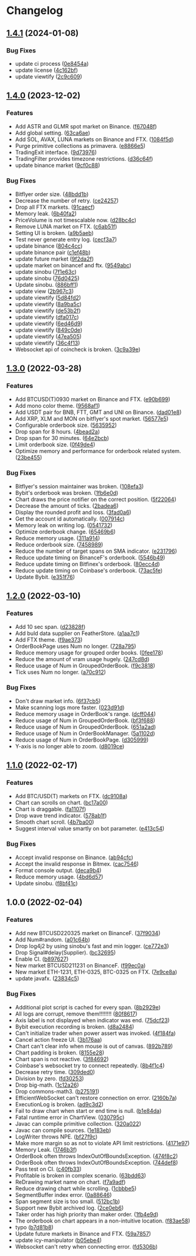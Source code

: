 # Changelog

## [1.4.1](https://github.com/teletha/cointoss/compare/v1.4.0...v1.4.1) (2024-01-08)


### Bug Fixes

* update ci process ([0e8454a](https://github.com/teletha/cointoss/commit/0e8454ae3f173976adf4a71b7a7fb991a2e9d9d0))
* update license ([4c162bf](https://github.com/teletha/cointoss/commit/4c162bf8a20cedb9310c241a67826131cf2fb8ff))
* update viewtify ([2c9c609](https://github.com/teletha/cointoss/commit/2c9c6093d2561adf95fc914dff36db03478bdd1a))

## [1.4.0](https://github.com/teletha/cointoss/compare/v1.3.0...v1.4.0) (2023-12-02)


### Features

* Add ASTR and GLMR spot market on Binance. ([f67048f](https://github.com/teletha/cointoss/commit/f67048f0e860bbbf292017181af0559e64d51b03))
* Add global setting. ([63ca6ae](https://github.com/teletha/cointoss/commit/63ca6ae6178a8934c52390fbbc09a32a04f7f020))
* Add SOL, AVAX, LUNA markets on Binance and FTX. ([1084f5d](https://github.com/teletha/cointoss/commit/1084f5daa9c8146f31f2d5aca25d146f96f2aa5c))
* Purge primitive collections as primavera. ([e8866e5](https://github.com/teletha/cointoss/commit/e8866e54a8eb550bff2b5ecad11decd85e5eb4de))
* TradingExit interface. ([9d73976](https://github.com/teletha/cointoss/commit/9d73976a0b2aeecc9c16f2e2d6a92d7f5bb7eb36))
* TradingFilter provides timezone restrictions. ([d36c64f](https://github.com/teletha/cointoss/commit/d36c64f8b064ae6c6f108b4d4f2e471105739e52))
* update binance market ([9cf0c88](https://github.com/teletha/cointoss/commit/9cf0c88a1d27262558f06a4323e7b19ff5561bb5))


### Bug Fixes

* Bitflyer order size. ([48bdd1b](https://github.com/teletha/cointoss/commit/48bdd1b6df39f8f5611ea055554e71e596f1ac0f))
* Decrease the number of retry. ([ce24257](https://github.com/teletha/cointoss/commit/ce242571f2e91491f2105299d15ec378eba2874c))
* Drop all FTX markets. ([91caecf](https://github.com/teletha/cointoss/commit/91caecf69f27d9e8c00a71ad1c3991832228dc42))
* Memory leak. ([6b40fa2](https://github.com/teletha/cointoss/commit/6b40fa23d43fc792acb68dbf2c6b8cb7ff09a2cd))
* PriceVolume is not timescalable now. ([d28bc4c](https://github.com/teletha/cointoss/commit/d28bc4c401c7210157a37eabb321cf7776cf1b29))
* Remove LUNA market on FTX. ([c6ab51f](https://github.com/teletha/cointoss/commit/c6ab51fc6ce453aabf1156a8b9897972810982ed))
* Setting UI is broken. ([a9b5aeb](https://github.com/teletha/cointoss/commit/a9b5aeb4c27863f37d996da3e853089ca8f1283a))
* Test never generate entry log. ([cecf3a7](https://github.com/teletha/cointoss/commit/cecf3a79ca6d2e8c1195565b49600f8c0c96515f))
* update binance ([804c4cc](https://github.com/teletha/cointoss/commit/804c4cc2404f78a003c290f6f9814d68f6f74ac2))
* update binance pair ([c1ef48b](https://github.com/teletha/cointoss/commit/c1ef48ba1bb350eaaefd26270b19037f4425c748))
* update future market ([9f2da2f](https://github.com/teletha/cointoss/commit/9f2da2f150f21935431f06df7cf3d962ac087fe7))
* update market on binancef and ftx. ([9549abc](https://github.com/teletha/cointoss/commit/9549abcd5ad281c546e80b09af1ee02ca289c350))
* update sinobu ([7f1e63c](https://github.com/teletha/cointoss/commit/7f1e63cd7d4d20597c9de9528711ac7c588354c5))
* update sinobu ([76d0425](https://github.com/teletha/cointoss/commit/76d04254d26d5f8ef217c3ea9ac7250ccd80b7a7))
* Update sinobu. ([886bff1](https://github.com/teletha/cointoss/commit/886bff19af69c1419f107768ef00bbcf260b066f))
* update view ([2b967c3](https://github.com/teletha/cointoss/commit/2b967c31abc35bb2e0318cc374e8baadde6f111f))
* update viewtify ([5d84fd2](https://github.com/teletha/cointoss/commit/5d84fd23660344083a8bc24e3904e70fa1a902fb))
* update viewtify ([8a9ba5c](https://github.com/teletha/cointoss/commit/8a9ba5c3eb0d7ceaae015dbaf44b88228de167be))
* update viewtify ([de53b2f](https://github.com/teletha/cointoss/commit/de53b2fcd173aee823bcecc5cba341fcf61b7d6e))
* update viewtify ([dfa017c](https://github.com/teletha/cointoss/commit/dfa017c40f427234f8b52bf5ca7b3f0b35c0ab85))
* update viewtify ([6ed46d9](https://github.com/teletha/cointoss/commit/6ed46d9be79c05d951677fe74d13aba575b7eecb))
* update viewtify ([849c0de](https://github.com/teletha/cointoss/commit/849c0de74c80539b6ed78d245a66c10077c9e20e))
* update viewtify ([47ea505](https://github.com/teletha/cointoss/commit/47ea50569ede23aebd2328a69092feba87e59de4))
* update viewtify ([36c4f13](https://github.com/teletha/cointoss/commit/36c4f136b6122d2c76a6f9d85d30114e0526d1a6))
* Websocket api of coincheck is broken. ([3c9a39e](https://github.com/teletha/cointoss/commit/3c9a39e4e64b8535d45d66da5923e582ed08f5f7))

## [1.3.0](https://www.github.com/teletha/cointoss/compare/v1.2.0...v1.3.0) (2022-03-28)


### Features

* Add BTCUSD(T)0930 market on Binance and FTX. ([e90b699](https://www.github.com/teletha/cointoss/commit/e90b699ef605fff2b4e28203c01abc91a8cc31a8))
* Add mono color theme. ([9568af1](https://www.github.com/teletha/cointoss/commit/9568af1cca181e0c7eed21389fdcd1c17bfb1dde))
* Add USDT pair for BNB, FTT, GMT and UNI on Binance. ([dad01e8](https://www.github.com/teletha/cointoss/commit/dad01e8d66936cf8cc4fa436bb57bf8bb1fd0626))
* Add XRP, XLM and MON on bitflyer's spot market. ([56577e5](https://www.github.com/teletha/cointoss/commit/56577e536e62fd24d24d9cffeb5cf152daf8f797))
* Configurable orderbook size. ([5635952](https://www.github.com/teletha/cointoss/commit/563595210eca927f11ed97cde0885e8484dd1a34))
* Drop span for  8 hours. ([4bead2a](https://www.github.com/teletha/cointoss/commit/4bead2af637bb965505959d0f733a90e865fb7c0))
* Drop span for 30 minutes. ([64e2bcb](https://www.github.com/teletha/cointoss/commit/64e2bcb1fa19f550f28a02429d56b0fe8e3773fc))
* Limit orderbook size. ([0f49de4](https://www.github.com/teletha/cointoss/commit/0f49de44c1dbe83601f6984044de7a69b01cdf67))
* Optimize memory and performance for orderbook related system. ([23be455](https://www.github.com/teletha/cointoss/commit/23be4550b22102b4e5f6d0aee84381db8cb4e53a))


### Bug Fixes

* Bitflyer's session maintainer was broken. ([108efa3](https://www.github.com/teletha/cointoss/commit/108efa3a92e5242fc7545b46337f781540bbd84e))
* Bybit's orderbook was broken. ([1fb6e0d](https://www.github.com/teletha/cointoss/commit/1fb6e0d140e6c18c766a850400b993dccd3177d6))
* Chart draws the price notifier on the correct position. ([5f22064](https://www.github.com/teletha/cointoss/commit/5f22064fe8aa9f4d3989f3a3b5660e6ebb9b689e))
* Decrease the amount of ticks. ([2badea6](https://www.github.com/teletha/cointoss/commit/2badea69a5a2bc4c9ee93f2ae7554e0e31d49777))
* Display the rounded profit and loss. ([3fad0a6](https://www.github.com/teletha/cointoss/commit/3fad0a6c1adab220788d9e02eef6e99c5c73e97b))
* Get the account id automatically. ([007914c](https://www.github.com/teletha/cointoss/commit/007914c1bdb41a05aaf549f37bab81db0d024607))
* Memory leak on writing log. ([0541732](https://www.github.com/teletha/cointoss/commit/05417328dfa8a435d38c17b896902a996bb802fb))
* Optimize orderbook change. ([65469b6](https://www.github.com/teletha/cointoss/commit/65469b6a7584ea844164a2d44a50ddefad0b2cea))
* Reduce memory usage. ([311a914](https://www.github.com/teletha/cointoss/commit/311a91456c0cafcdd11909265317e8f2bcefb149))
* Reduce orderbook size. ([7458989](https://www.github.com/teletha/cointoss/commit/7458989608668532e264cb2423f241825ef31dfa))
* Reduce the number of target spans on SMA indicator. ([e231796](https://www.github.com/teletha/cointoss/commit/e2317968d49bca4bd0d0cc69e1e8ed6634fd0fa9))
* Reduce update timing on BinanceF's orderbook. ([5546b49](https://www.github.com/teletha/cointoss/commit/5546b49f2f65ac2c4f769ad3e4f9ad8d98512b40))
* Reduce update timing on Bitfinex's orderbook. ([80ecc4d](https://www.github.com/teletha/cointoss/commit/80ecc4dcf500a652e01fca46154462e3c0ce131f))
* Reduce update timing on Coinbase's orderbook. ([73ac5fe](https://www.github.com/teletha/cointoss/commit/73ac5fec8663f2578d8a7c0513fabd47a3eeba02))
* Update Bybit. ([e351f76](https://www.github.com/teletha/cointoss/commit/e351f76977c1dd943bf9d54d67606894b1dc2295))

## [1.2.0](https://www.github.com/teletha/cointoss/compare/v1.1.0...v1.2.0) (2022-03-10)


### Features

* Add 10 sec span. ([d23828f](https://www.github.com/teletha/cointoss/commit/d23828f9a1806b841bbe265bd28e8c494274283b))
* Add buld data supplier on FeatherStore. ([a1aa7c1](https://www.github.com/teletha/cointoss/commit/a1aa7c122461c2554616bbd6cb57008ef3992ad6))
* Add FTX theme. ([f9ae373](https://www.github.com/teletha/cointoss/commit/f9ae3736b2b5a5491c8473f5798636138c720750))
* OrderBookPage uses Num no longer. ([728a795](https://www.github.com/teletha/cointoss/commit/728a79507b53cdd75dadf9d395cb8c3b735cc076))
* Reduce memory usage for grouped order books. ([0fee178](https://www.github.com/teletha/cointoss/commit/0fee178f83ff29fbf20211886f4f08ee3422eeeb))
* Reduce the amount of vram usage hugely. ([247cd8d](https://www.github.com/teletha/cointoss/commit/247cd8d04786b5ddd0a3c82d8b212b298173e9fe))
* Reduce usage of Num in GroupedOrderBook. ([f9c3818](https://www.github.com/teletha/cointoss/commit/f9c3818eca020d2dce9dc35a8e1e69b717145eee))
* Tick uses Num no longer. ([a70c912](https://www.github.com/teletha/cointoss/commit/a70c912e1d6adc0a5b973a35b87f2a925a03ba50))


### Bug Fixes

* Don't draw market info. ([6f37cb5](https://www.github.com/teletha/cointoss/commit/6f37cb51e782b6a2c430f8042625898e4d0f9dd7))
* Make scanning logs more faster. ([023d91d](https://www.github.com/teletha/cointoss/commit/023d91deaa9350dbd8ebcd98802263e21664f4a4))
* Reduce memory usage in OrderBook's range. ([dcff044](https://www.github.com/teletha/cointoss/commit/dcff0447f5cd395c2542e290c4055099ca09d45f))
* Reduce usage of Num in GroupedOrderBook. ([bf3f688](https://www.github.com/teletha/cointoss/commit/bf3f688d9db93a15e3e7fa4515d4a9c2086d9cc4))
* Reduce usage of Num in GroupedOrderBook. ([651a2ad](https://www.github.com/teletha/cointoss/commit/651a2ad02eef787a59fce60c2cc3330a9e10e07d))
* Reduce usage of Num in OrderBookManager. ([5a1102d](https://www.github.com/teletha/cointoss/commit/5a1102d6fccc45094c9b4a6728d49d5e2c4ecb6f))
* Reduce usage of Num in OrderBookPage. ([d305999](https://www.github.com/teletha/cointoss/commit/d305999a99d3228f73e127062e425c69525841c4))
* Y-axis is no longer able to zoom. ([d8019ce](https://www.github.com/teletha/cointoss/commit/d8019cee9d4408131922ce879394fcdcecb30afd))

## [1.1.0](https://www.github.com/teletha/cointoss/compare/v1.0.0...v1.1.0) (2022-02-17)


### Features

* Add BTC/USD(T) markets on FTX. ([dc9108a](https://www.github.com/teletha/cointoss/commit/dc9108a784b1c9230bdb2e5256b50fd211f873f7))
* Chart can scrolls on chart. ([bc17a00](https://www.github.com/teletha/cointoss/commit/bc17a00fc1c92ce4fdf05ac76c4c9a5f02ef790b))
* Chart is draggable. ([fa1107f](https://www.github.com/teletha/cointoss/commit/fa1107f8cda99e0f2a3087bb2b5519062f9ea157))
* Drop wave trend indicator. ([578ab1f](https://www.github.com/teletha/cointoss/commit/578ab1fc01f09106bb4b5a809eb919e2eaf7eeb9))
* Smooth chart scroll. ([4b7ba00](https://www.github.com/teletha/cointoss/commit/4b7ba003ef2dfd994f746dfd2ea397b9e2a359ae))
* Suggest interval value smartly on bot parameter. ([e413c54](https://www.github.com/teletha/cointoss/commit/e413c54dc6bb03bde05d9cbaca1ff4526df58661))


### Bug Fixes

* Accept invalid response on Binance. ([ab94cfc](https://www.github.com/teletha/cointoss/commit/ab94cfc3171ad18e39cc41af6c4186e9631ee73e))
* Accept the invalid response in Bitmex. ([cac7546](https://www.github.com/teletha/cointoss/commit/cac7546c9a48de1fba4de3656fbdf8490206a37c))
* Format console output. ([deca9b4](https://www.github.com/teletha/cointoss/commit/deca9b465214f52d1cc998ae7784a1b327c7e8f7))
* Reduce memory usage. ([4bd6d57](https://www.github.com/teletha/cointoss/commit/4bd6d57689436f8e5980a53624eb67c6c5c683f4))
* Update sinobu. ([f8bf41c](https://www.github.com/teletha/cointoss/commit/f8bf41ca4079852d9b331e3eae45bb33c60ad98b))

## 1.0.0 (2022-02-04)


### Features

* Add new BTCUSD220325 market on BinanceF. ([37f9034](https://www.github.com/teletha/cointoss/commit/37f90340e0a0843edb3cc23ad04220e2c273ef9d))
* Add Num#random. ([a01c64b](https://www.github.com/teletha/cointoss/commit/a01c64bc0b2369299c8172fee359912c61a6b622))
* Drop log4j2 by using sinobu's fast and min logger. ([ce772e3](https://www.github.com/teletha/cointoss/commit/ce772e3ffba678602d3fcd6de633fe8c9a8bc5b5))
* Drop Signal#delay(Supplier<Duration>). ([bc32695](https://www.github.com/teletha/cointoss/commit/bc326951d390ae81cc13d60be6944cc47832cdee))
* Enable CI. ([b897627](https://www.github.com/teletha/cointoss/commit/b897627b6dfe14f8ab44a2f2a39866756d697246))
* New market BTCUSD211231 on BinanceF. ([f99ec0a](https://www.github.com/teletha/cointoss/commit/f99ec0a5ea039edb0306c0cea88e1ac12d351467))
* New market ETH-1231, ETH-0325, BTC-0325 on FTX. ([7e9ce8a](https://www.github.com/teletha/cointoss/commit/7e9ce8a8dc6ef8ab24fde651b73adc935abe9d88))
* update javafx. ([23834c5](https://www.github.com/teletha/cointoss/commit/23834c5811857ae4b2eba0dcd931e75d537fd079))


### Bug Fixes

* Additional plot script is cached for every span. ([8b2929e](https://www.github.com/teletha/cointoss/commit/8b2929ee79ee580ab39c4693327b131b74598a07))
* All logs are corrupt, remove them!!!!!!!! ([80f8617](https://www.github.com/teletha/cointoss/commit/80f8617ee6c863547b121f1bd169eb3ca03be5e8))
* Axis label is not displayed when indicator was end. ([75dcf23](https://www.github.com/teletha/cointoss/commit/75dcf236772109bb8ca32ec2fb508d6b8dc84c0f))
* Bybit execution recording is broken. ([d8a2484](https://www.github.com/teletha/cointoss/commit/d8a2484e8d01d05ed93bcd81a3f72182ebfb0eb8))
* Can't initialize trader when power assert was invoked. ([4f184fa](https://www.github.com/teletha/cointoss/commit/4f184fa1192b7d31cb2217e166cec96998afcbf4))
* Cancel action freeze UI. ([3b176aa](https://www.github.com/teletha/cointoss/commit/3b176aa5b831106e19a5f59df03b038a31b1ad79))
* Chart can't clear info when mouse is out of canvas. ([892b789](https://www.github.com/teletha/cointoss/commit/892b789cf3b948906907cf451e86d06f945bd47f))
* Chart padding is broken. ([8155e28](https://www.github.com/teletha/cointoss/commit/8155e2870f46b9dd86ccb8133b301764fab3c6ee))
* Chart span is not reactive. ([3f84692](https://www.github.com/teletha/cointoss/commit/3f8469242db3d35c799192767fb97c2b824f9f6a))
* Coinbase's websocket try to connect repeatedly. ([8b4f1c4](https://www.github.com/teletha/cointoss/commit/8b4f1c4f944a2abd96a78778f65a028ab3b622fb))
* Decrease retry time. ([309ded0](https://www.github.com/teletha/cointoss/commit/309ded094a3eeda96492274d842b6f2dc521cb87))
* Division by zero. ([fd30253](https://www.github.com/teletha/cointoss/commit/fd302534977c5917fb3227d0a6a5412dac2a509c))
* Drop big-math. ([1c12a26](https://www.github.com/teletha/cointoss/commit/1c12a2610a98b9bf3cb699ec3a3a35c7645677fa))
* Drop commons-math3. ([b275191](https://www.github.com/teletha/cointoss/commit/b275191f44d112788c63e1a367846697347a9d99))
* EfficientWebSocket can't restore connection on error. ([2160b7a](https://www.github.com/teletha/cointoss/commit/2160b7a8459fef0f58e923c516bb917e768ece09))
* ExecutionLog is broken. ([ad9c3d2](https://www.github.com/teletha/cointoss/commit/ad9c3d2b58c78f788de9b9da7c82bdf1e8572ea7))
* Fail to draw chart when start or end time is null. ([b1e84da](https://www.github.com/teletha/cointoss/commit/b1e84da93762b48f5ed28b02284240117ae124f0))
* Fatal runtime error in ChartView. ([030795c](https://www.github.com/teletha/cointoss/commit/030795c42523c64b3cf082420f94c626c30a0d39))
* Javac can compile primitive collection. ([320a022](https://www.github.com/teletha/cointoss/commit/320a022e23417d5b4207fb05a13ef583acbafe07))
* Javac can compile sources. ([1e183eb](https://www.github.com/teletha/cointoss/commit/1e183eb4b56baf93248eb8ac6d91609a8eda2c77))
* LogWriter throws NPE. ([bf27f9c](https://www.github.com/teletha/cointoss/commit/bf27f9ca2244eb2677c89243b3903ab0465cfcf0))
* Make more margin so as not to violate API limit restrictions. ([4171e97](https://www.github.com/teletha/cointoss/commit/4171e973621fccf203103607bad123d755a46871))
* Memory Leak. ([1746b3f](https://www.github.com/teletha/cointoss/commit/1746b3fa04ce1c34edb93ddcb31509deb3d7bb58))
* OrderBook often throws IndexOutOfBoundsException. ([474f8c2](https://www.github.com/teletha/cointoss/commit/474f8c2d60ef36b09db0c2cd4c3c2a403c108946))
* OrderBook often throws IndexOutOfBoundsException. ([744def8](https://www.github.com/teletha/cointoss/commit/744def87b4d89467b32624a459757fd9b3afc3cf))
* Pass test on CI. ([c40fb33](https://www.github.com/teletha/cointoss/commit/c40fb33171f3e1454f579a7ca633f0b09cecfdcc))
* Profitable is broken in complex scenario. ([63bdd63](https://www.github.com/teletha/cointoss/commit/63bdd638a111f5eac9c2ac986175a8c3ab5eee60))
* ReDrawing market name on chart. ([f7a9adf](https://www.github.com/teletha/cointoss/commit/f7a9adf021f0cec6d894d2d8dc236dfd25010a84))
* Reduce drawing chart while scrolling. ([1cbbbe5](https://www.github.com/teletha/cointoss/commit/1cbbbe5c994e34b9304b2f6b68b41d36fc4b226f))
* SegmentBuffer index error. ([0a88646](https://www.github.com/teletha/cointoss/commit/0a88646fa3e0611d198d56bd7e090cf5cca78f12))
* Span segment size is too small. ([512bc1b](https://www.github.com/teletha/cointoss/commit/512bc1b825138474b23076acd8d2182123dfbe89))
* Support new Bybit archived log. ([2ce0eb6](https://www.github.com/teletha/cointoss/commit/2ce0eb6c44d1c563cf62a37afd65f2b1d42694a5))
* Taker order has high priority than maker order. ([1fb4e9d](https://www.github.com/teletha/cointoss/commit/1fb4e9d7c997651c6f91251000e04e6c067b56f2))
* The orderbook on chart appears in a non-intuitive location. ([f83ae58](https://www.github.com/teletha/cointoss/commit/f83ae58540c74bb2a59221edbe8d0217a0f2503a))
* typo ([b7d81b8](https://www.github.com/teletha/cointoss/commit/b7d81b8d8b0266b12cbba933b5b5fe27ddaa8931))
* Update future markets in Binance and FTX. ([59a7857](https://www.github.com/teletha/cointoss/commit/59a785761cb486a10010b8c89065f174b7c03094))
* update icy-manipulator ([b05ebe4](https://www.github.com/teletha/cointoss/commit/b05ebe4c00c17519f26a3957c5b62970d7e43ec5))
* Websocket can't retry when connecting error. ([fd5306b](https://www.github.com/teletha/cointoss/commit/fd5306b655e6314504eab6aa7240e1601b0cac68))
